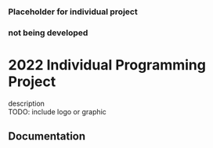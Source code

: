 ### Placeholder for individual project
### not being developed



# 2022 Individual Programming Project
description\
TODO: include logo or graphic

## Documentation
